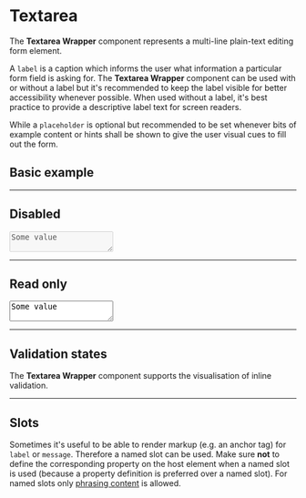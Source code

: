 # Textarea

The **Textarea Wrapper** component represents a multi-line plain-text editing form element.

A `label` is a caption which informs the user what information a particular form field is asking for. The **Textarea Wrapper** component can be used with or without a label but it's recommended to keep the label visible for better accessibility whenever possible. When used without a label, it's best practice to provide a descriptive label text for screen readers.  

While a `placeholder` is optional but recommended to be set whenever bits of example content or hints shall be shown to give the user visual cues to fill out the form.

## Basic example

<Playground :childElementLayout="{spacing: 'block'}">
  <template #configurator>
    <select v-model="label">
      <option disabled>Select a label mode</option>
      <option selected value="show">With label</option>
      <option value="hide">Without label</option>
      <option value="responsive">Responsive</option>
    </select>
  </template>
  <template>
    <p-textarea-wrapper label="Some label" :hide-label="label === 'hide' ? 'true' : label === 'responsive' ? '{ base: true, l: false }' : 'false'">
      <textarea name="some-name"></textarea>
    </p-textarea-wrapper>
    <p-textarea-wrapper label="Some label" :hide-label="label === 'hide' ? 'true' : label === 'responsive' ? '{ base: true, l: false }' : 'false'">
      <textarea name="some-name" placeholder="Some placeholder text"></textarea>
    </p-textarea-wrapper>
  </template>
</Playground>

---

## Disabled

<Playground>    
  <p-textarea-wrapper label="Some label">
    <textarea name="some-name" disabled="disabled">Some value</textarea>
  </p-textarea-wrapper>
</Playground>

---

## Read only

<Playground>    
  <p-textarea-wrapper label="Some label">
    <textarea name="some-name" readonly="readonly">Some value</textarea>
  </p-textarea-wrapper>
</Playground>

---

## Validation states

The **Textarea Wrapper** component supports the visualisation of inline validation. 

<Playground>
  <template #configurator>
    <select v-model="state">
      <option disabled>Select a validation state</option>
      <option value="error">Error</option>
      <option value="success">Success</option>
      <option value="none">None</option>
    </select>
  </template>
  <template>
    <p-textarea-wrapper label="Some label" :state="state" :message="state !== 'none' ? `Some ${state} validation message.` : ''">
      <textarea :aria-invalid="state === 'error'" name="some-name">Some value</textarea>
    </p-textarea-wrapper>
  </template>
</Playground>

---

## Slots

Sometimes it's useful to be able to render markup (e.g. an anchor tag) for `label` or `message`. Therefore a named slot can be used. Make sure **not** to define the corresponding property on the host element when a named slot is used (because a property definition is preferred over a named slot).
For named slots only [phrasing content](https://developer.mozilla.org/en-US/docs/Web/Guide/HTML/Content_categories#Phrasing_content) is allowed.

<Playground>
  <template>
    <p-textarea-wrapper state="error">
      <span slot="label">Some label with a <a href="https://designsystem.porsche.com">link</a>.</span>
      <textarea name="some-name" aria-invalid="true" placeholder="Some placeholder"></textarea>
      <span slot="message">Some error message with a <a href="https://designsystem.porsche.com">link</a>.</span>
    </p-textarea-wrapper>
  </template>
</Playground>

<script lang="ts">
  import { Component, Vue } from 'vue-property-decorator';
  
  @Component
  export default class PlaygroundTextareaWrapper extends Vue {
    public label: string = 'show';
    public state: string = 'error';
  }
</script>